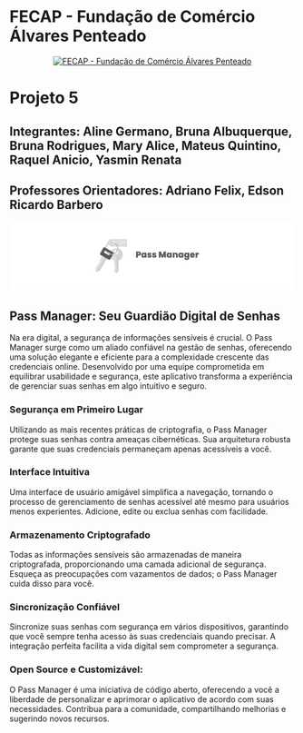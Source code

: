 
# FECAP - Fundação de Comércio Álvares Penteado
<p align="center">
<a href= "https://www.fecap.br/"><img src="https://encrypted-tbn0.gstatic.com/images?q=tbn:ANd9GcRhZPrRa89Kma0ZZogxm0pi-tCn_TLKeHGVxywp-LXAFGR3B1DPouAJYHgKZGV0XTEf4AE&usqp=CAU" alt="FECAP - Fundação de Comércio Álvares Penteado" border="0"></a>
</p>

# Projeto 5


## Integrantes: Aline Germano, Bruna Albuquerque, Bruna Rodrigues, Mary Alice, Mateus Quintino, Raquel Anicio, Yasmin Renata

## Professores Orientadores: Adriano Felix, Edson Ricardo Barbero

<img src="./.github/images/Header.png">

##  Pass Manager: Seu Guardião Digital de Senhas

Na era digital, a segurança de informações sensíveis é crucial. O Pass Manager surge como um aliado confiável na gestão de senhas, oferecendo uma solução elegante e eficiente para a complexidade crescente das credenciais online. Desenvolvido por uma equipe comprometida em equilibrar usabilidade e segurança, este aplicativo transforma a experiência de gerenciar suas senhas em algo intuitivo e seguro.

### Segurança em Primeiro Lugar 
Utilizando as mais recentes práticas de criptografia, o Pass Manager protege suas senhas contra ameaças cibernéticas. Sua arquitetura robusta garante que suas credenciais permaneçam apenas acessíveis a você.


### Interface Intuitiva
Uma interface de usuário amigável simplifica a navegação, tornando o processo de gerenciamento de senhas acessível até mesmo para usuários menos experientes. Adicione, edite ou exclua senhas com facilidade.

### Armazenamento Criptografado
Todas as informações sensíveis são armazenadas de maneira criptografada, proporcionando uma camada adicional de segurança. Esqueça as preocupações com vazamentos de dados; o Pass Manager cuida disso para você.

### Sincronização Confiável
Sincronize suas senhas com segurança em vários dispositivos, garantindo que você sempre tenha acesso às suas credenciais quando precisar. A integração perfeita facilita a vida digital sem comprometer a segurança.

### Open Source e Customizável:
O Pass Manager é uma iniciativa de código aberto, oferecendo a você a liberdade de personalizar e aprimorar o aplicativo de acordo com suas necessidades. Contribua para a comunidade, compartilhando melhorias e sugerindo novos recursos.

